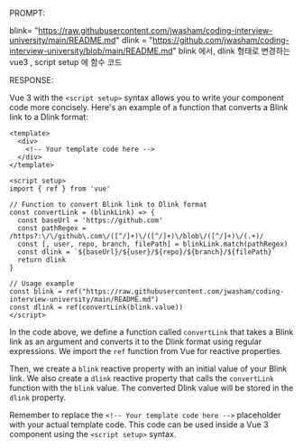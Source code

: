 PROMPT:

blink= "https://raw.githubusercontent.com/jwasham/coding-interview-university/main/README.md" dlink = "https://github.com/jwasham/coding-interview-university/blob/main/README.md" blink 에서, dlink 형태로 변경하는 vue3 , script setup 에 함수 코드

RESPONSE:

Vue 3 with the `<script setup>` syntax allows you to write your component code more concisely. Here's an example of a function that converts a Blink link to a Dlink format:

```vue
<template>
  <div>
    <!-- Your template code here -->
  </div>
</template>

<script setup>
import { ref } from 'vue'

// Function to convert Blink link to Dlink format
const convertLink = (blinkLink) => {
  const baseUrl = 'https://github.com'
  const pathRegex = /https?:\/\/github\.com\/([^/]+)\/([^/]+)\/blob\/([^/]+)\/(.+)/
  const [, user, repo, branch, filePath] = blinkLink.match(pathRegex)
  const dlink = `${baseUrl}/${user}/${repo}/${branch}/${filePath}`
  return dlink
}

// Usage example
const blink = ref("https://raw.githubusercontent.com/jwasham/coding-interview-university/main/README.md")
const dlink = ref(convertLink(blink.value))
</script>
```

In the code above, we define a function called `convertLink` that takes a Blink link as an argument and converts it to the Dlink format using regular expressions. We import the `ref` function from Vue for reactive properties.

Then, we create a `blink` reactive property with an initial value of your Blink link. We also create a `dlink` reactive property that calls the `convertLink` function with the `blink` value. The converted Dlink value will be stored in the `dlink` property.

Remember to replace the `<!-- Your template code here -->` placeholder with your actual template code. This code can be used inside a Vue 3 component using the `<script setup>` syntax.